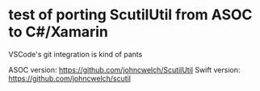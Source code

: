 # test of porting ScutilUtil from ASOC to C#/Xamarin

VSCode's git integration is kind of pants

ASOC version: https://github.com/johncwelch/ScutilUtil
Swift version: https://github.com/johncwelch/scutil
